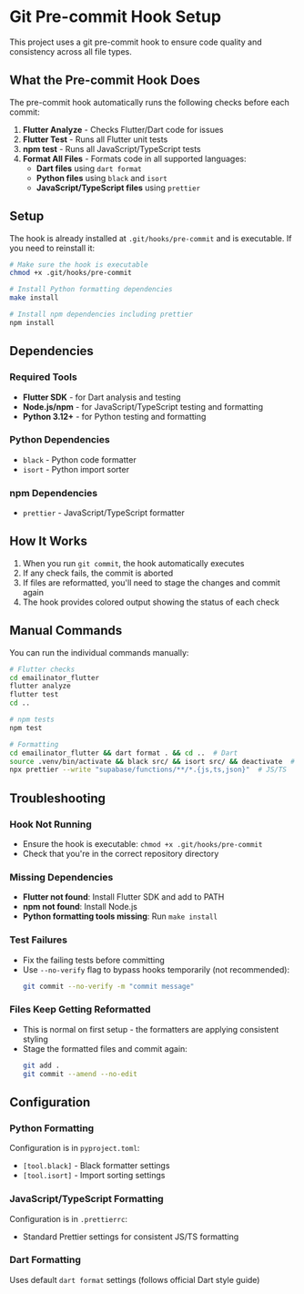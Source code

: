 # Git Pre-commit Hook Setup

This project uses a git pre-commit hook to ensure code quality and consistency across all file types.

## What the Pre-commit Hook Does

The pre-commit hook automatically runs the following checks before each commit:

1. **Flutter Analyze** - Checks Flutter/Dart code for issues
2. **Flutter Test** - Runs all Flutter unit tests  
3. **npm test** - Runs all JavaScript/TypeScript tests
4. **Format All Files** - Formats code in all supported languages:
   - **Dart files** using `dart format`
   - **Python files** using `black` and `isort`
   - **JavaScript/TypeScript files** using `prettier`

## Setup

The hook is already installed at `.git/hooks/pre-commit` and is executable. If you need to reinstall it:

```bash
# Make sure the hook is executable
chmod +x .git/hooks/pre-commit

# Install Python formatting dependencies
make install

# Install npm dependencies including prettier
npm install
```

## Dependencies

### Required Tools
- **Flutter SDK** - for Dart analysis and testing
- **Node.js/npm** - for JavaScript/TypeScript testing and formatting
- **Python 3.12+** - for Python testing and formatting

### Python Dependencies
- `black` - Python code formatter
- `isort` - Python import sorter

### npm Dependencies  
- `prettier` - JavaScript/TypeScript formatter

## How It Works

1. When you run `git commit`, the hook automatically executes
2. If any check fails, the commit is aborted
3. If files are reformatted, you'll need to stage the changes and commit again
4. The hook provides colored output showing the status of each check

## Manual Commands

You can run the individual commands manually:

```bash
# Flutter checks
cd emailinator_flutter
flutter analyze
flutter test
cd ..

# npm tests
npm test

# Formatting
cd emailinator_flutter && dart format . && cd ..  # Dart
source .venv/bin/activate && black src/ && isort src/ && deactivate  # Python
npx prettier --write "supabase/functions/**/*.{js,ts,json}"  # JS/TS
```

## Troubleshooting

### Hook Not Running
- Ensure the hook is executable: `chmod +x .git/hooks/pre-commit`
- Check that you're in the correct repository directory

### Missing Dependencies
- **Flutter not found**: Install Flutter SDK and add to PATH
- **npm not found**: Install Node.js
- **Python formatting tools missing**: Run `make install`

### Test Failures
- Fix the failing tests before committing
- Use `--no-verify` flag to bypass hooks temporarily (not recommended):
  ```bash
  git commit --no-verify -m "commit message"
  ```

### Files Keep Getting Reformatted
- This is normal on first setup - the formatters are applying consistent styling
- Stage the formatted files and commit again:
  ```bash
  git add .
  git commit --amend --no-edit
  ```

## Configuration

### Python Formatting
Configuration is in `pyproject.toml`:
- `[tool.black]` - Black formatter settings
- `[tool.isort]` - Import sorting settings

### JavaScript/TypeScript Formatting  
Configuration is in `.prettierrc`:
- Standard Prettier settings for consistent JS/TS formatting

### Dart Formatting
Uses default `dart format` settings (follows official Dart style guide)
